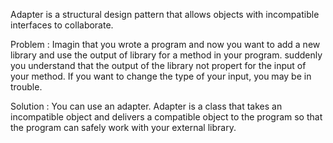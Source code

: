 Adapter is a structural design pattern that allows objects with incompatible interfaces to collaborate.

Problem : Imagin that you wrote a program and now you want to add a new library and use the output of library for a method in your program. suddenly you understand that the output of the library not propert for the input of your method. If you want to change the type of your input, you may be in trouble.

Solution : You can use an adapter. Adapter is a class that takes an incompatible object and delivers a compatible object to the program so that the program can safely work with your external library. 
